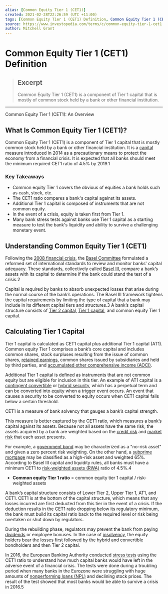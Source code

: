 ```yaml
---
alias: [Common Equity Tier 1 (CET1)]
created: 2021-02-28T22:26:59 (UTC +11:00)
tags: [Common Equity Tier 1 (CET1) Definition, Common Equity Tier 1 (CET1): An Overview]
source: https://www.investopedia.com/terms/c/common-equity-tier-1-cet1.asp
author: Mitchell Grant
---
```


# Common Equity Tier 1 (CET1) Definition

> ## Excerpt
> Common Equity Tier 1 (CET1) is a component of Tier 1 capital that is mostly of common stock held by a bank or other financial institution.

---

Common Equity Tier 1 (CET1): An Overview
## What Is Common Equity Tier 1 (CET1)?

Common Equity Tier 1 (CET1) is a component of Tier 1 capital that is mostly common stock held by a bank or other financial institution. It is a [capital](https://www.investopedia.com/terms/c/capital.asp) measure introduced in 2014 as a precautionary means to protect the economy from a financial crisis. It is expected that all banks should meet the minimum required CET1 ratio of 4.5% by 2019.1

### Key Takeaways

-   Common equity Tier 1 covers the obvious of equities a bank holds such as cash, stock, etc.
-   The CET1 ratio compares a bank's capital against its assets.
-   Additional Tier 1 capital is composed of instruments that are not common equity.
-   In the event of a crisis, equity is taken first from Tier 1.
-   Many bank stress tests against banks use Tier 1 capital as a starting measure to test the bank's liquidity and ability to survive a challenging monetary event.

## Understanding Common Equity Tier 1 (CET1)

Following the [2008 financial crisis](https://www.investopedia.com/articles/economics/09/financial-crisis-review.asp), the [Basel Committee](https://www.investopedia.com/terms/b/baselcommittee.asp) formulated a reformed set of international standards to review and monitor banks' capital adequacy. These standards, collectively called [Basel III](https://www.investopedia.com/terms/b/basell-iii.asp), compare a bank’s assets with its capital to determine if the bank could stand the test of a crisis.2

Capital is required by banks to absorb unexpected losses that arise during the normal course of the bank’s operations. The Basel III framework tightens the capital requirements by limiting the type of capital that a bank may include in its different capital tiers and structures.3 A bank’s capital structure consists of [Tier 2 capital,](https://www.investopedia.com/terms/t/tier2capital.asp) [Tier 1 capital](https://www.investopedia.com/terms/t/tier1capital.asp), and common equity Tier 1 capital.

## Calculating Tier 1 Capital

Tier 1 capital is calculated as CET1 capital plus additional Tier 1 capital (AT1). Common equity Tier 1 comprises a bank’s core capital and includes common shares, stock surpluses resulting from the issue of common shares, [retained earnings](https://www.investopedia.com/terms/r/retainedearnings.asp), common shares issued by subsidiaries and held by third parties, and [accumulated other comprehensive income (AOCI)](https://www.investopedia.com/terms/a/accumulatedother.asp).

Additional Tier 1 capital is defined as instruments that are not common equity but are eligible for inclusion in this tier. An example of AT1 capital is a [contingent convertible](https://www.investopedia.com/terms/c/contingentconvertible.asp) or [hybrid security](https://www.investopedia.com/terms/h/hybridsecurity.asp), which has a perpetual term and can be converted into [equity](https://www.investopedia.com/terms/e/equity.asp) when a trigger event occurs. An event that causes a security to be converted to equity occurs when CET1 capital falls below a certain threshold.

CET1 is a measure of bank solvency that gauges a bank’s capital strength.

This measure is better captured by the CET1 ratio, which measures a bank’s capital against its assets. Because not all assets have the same risk, the assets acquired by a bank are weighted based on the [credit risk](https://www.investopedia.com/terms/c/creditrisk.asp) and [market risk](https://www.investopedia.com/terms/m/marketrisk.asp) that each asset presents.

For example, a [government bond](https://www.investopedia.com/terms/g/government-bond.asp) may be characterized as a "no-risk asset" and given a zero percent risk weighting. On the other hand, a [subprime mortgage](https://www.investopedia.com/terms/s/subprime_mortgage.asp) may be classified as a high-risk asset and weighted 65%. According to Basel III capital and liquidity rules, all banks must have a minimum CET1 to [risk-weighted assets (RWA)](https://www.investopedia.com/terms/r/riskweightedassets.asp) ratio of 4.5%.4

-   **Common equity Tier 1 ratio** = common equity tier 1 capital / risk-weighted assets

A bank’s capital structure consists of Lower Tier 2, Upper Tier 1, AT1, and CET1. CET1 is at the bottom of the capital structure, which means that any losses incurred are first deducted from this tier in the event of a crisis. If the deduction results in the CET1 ratio dropping below its regulatory minimum, the bank must build its capital ratio back to the required level or risk being overtaken or shut down by regulators.

During the rebuilding phase, regulators may prevent the bank from paying [dividends](https://www.investopedia.com/terms/d/dividend.asp) or employee bonuses. In the case of [insolvency](https://www.investopedia.com/terms/i/insolvency.asp), the equity holders bear the losses first followed by the hybrid and convertible bondholders and then Tier 2 capital.

In 2016, the European Banking Authority conducted [stress tests](https://www.investopedia.com/terms/b/bank-stress-test.asp) using the CET1 ratio to understand how much capital banks would have left in the adverse event of a financial crisis. The tests were done during a troubling period when many banks in the Eurozone were struggling with huge amounts of [nonperforming loans (NPL)](https://www.investopedia.com/terms/n/nonperformingloan.asp) and declining stock prices. The result of the test showed that most banks would be able to survive a crisis in 2016.5

